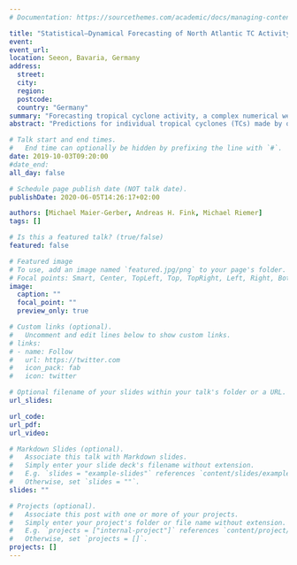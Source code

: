```yaml
---
# Documentation: https://sourcethemes.com/academic/docs/managing-content/

title: "Statistical–Dynamical Forecasting of North Atlantic TC Activity on the Subseasonal Time Scales"
event:
event_url:
location: Seeon, Bavaria, Germany
address:
  street:
  city:
  region:
  postcode:
  country: "Germany"
summary: "Forecasting tropical cyclone activity, a complex numerical weather prediction model was shown to be beaten by simple climatology forecasts, which in turn are outperformed by simple statistical models."
abstract: "Predictions for individual tropical cyclones (TCs) made by operational forecast centers for lead times of a few days rely heavily on numerical weather prediction (NWP) models. In contrast, seasonal predictions of TC activity are much more strongly based on statistical models. We here explore the use of combining NWP forecasts and statistical methods for subseasonal lead times and employ this combined statistical-dynamical approach to forecast spatio-temporally integrated TC activity metrics (e.g. accumulated cyclone energy) in the North Atlantic Ocean. We exploit the ECMWF’s subseasonal to seasonal (S2S) 1998-2017 reforecast ensembles to derive relevant NWP-based predictors, such as Hovmoeller diagrams filtered for convectively coupled equatorial waves, African easterly waves, and the Madden-Julian oscillationin the tropical wave channel, or sea surface temperatures. In addition, extratropical waves impact TC activity in the North Atlantic Ocean, in particular when elongated troughs intrude equatorward associated with (anticyclonic) Rossby wave breaking. Simplified representations of extratropical Rossby wave breaking are therefore considered as well. This combination of tropical and extratropical predictors allows to cover a broad spectrum of TC life cycles, ranging from tropical-only to strongly baroclinically influenced TC genesis, and including tropical and extratropical transitions. The predictors based on NWP forecasts are then amended by two types of statistical approaches. First, a multilinear regression model is trained to capture the linear relationships between the dynamical predictors and the forecasted metrics. But because TC genesis and activity are associated with several nonlinear processes (e.g. wave interaction and breaking, convection), we develop a neural network and examine putative improvements due to the nonlinearity inherent in that type of statistical model. Both statistical models are validated and compared against the raw, dynamically based NWP forecasts, which serve as benchmark and lay the foundation for skill scores. The skill of the trained model to forecast TC activity will be assessed using leave-one-out cross-validation with the IBTrACS and ERA5 reanalysis data. As some predictors are subject to systematic biases, we further investigate whether an implicit bias correction carried out in the neural network is sufficient or if a pre-processing of the predictors is necessary."

# Talk start and end times.
#   End time can optionally be hidden by prefixing the line with `#`.
date: 2019-10-03T09:20:00
#date_end: 
all_day: false

# Schedule page publish date (NOT talk date).
publishDate: 2020-06-05T14:26:17+02:00

authors: [Michael Maier-Gerber, Andreas H. Fink, Michael Riemer]
tags: []

# Is this a featured talk? (true/false)
featured: false

# Featured image
# To use, add an image named `featured.jpg/png` to your page's folder. 
# Focal points: Smart, Center, TopLeft, Top, TopRight, Left, Right, BottomLeft, Bottom, BottomRight.
image:
  caption: ""
  focal_point: ""
  preview_only: true

# Custom links (optional).
#   Uncomment and edit lines below to show custom links.
# links:
# - name: Follow
#   url: https://twitter.com
#   icon_pack: fab
#   icon: twitter

# Optional filename of your slides within your talk's folder or a URL.
url_slides:

url_code:
url_pdf:
url_video:

# Markdown Slides (optional).
#   Associate this talk with Markdown slides.
#   Simply enter your slide deck's filename without extension.
#   E.g. `slides = "example-slides"` references `content/slides/example-slides.md`.
#   Otherwise, set `slides = ""`.
slides: ""

# Projects (optional).
#   Associate this post with one or more of your projects.
#   Simply enter your project's folder or file name without extension.
#   E.g. `projects = ["internal-project"]` references `content/project/deep-learning/index.md`.
#   Otherwise, set `projects = []`.
projects: []
---
```

